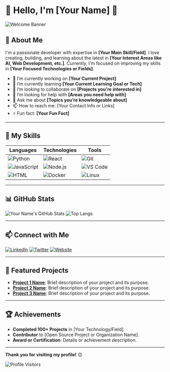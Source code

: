 # 🌟 Hello, I'm [Your Name] 🌟

![Welcome Banner](https://user-images.githubusercontent.com/your-banner-image-url) <!-- Optional banner -->

## 👋 About Me
I'm a passionate developer with expertise in **[Your Main Skill/Field]**. I love creating, building, and learning about the latest in **[Your Interest Areas like AI, Web Development, etc.]**. Currently, I'm focused on improving my skills in **[Your Focused Technologies or Fields]**.

- 🔭 I’m currently working on **[Your Current Project]**
- 🌱 I’m currently learning **[Your Current Learning Goal or Tech]**
- 👯 I’m looking to collaborate on **[Projects you're interested in]**
- 🤔 I’m looking for help with **[Areas you need help with]**
- 💬 Ask me about **[Topics you’re knowledgeable about]**
- 📫 How to reach me: [Your Contact Info or Links]
- ⚡ Fun fact: **[Your Fun Fact]**

---

## 🚀 My Skills

| Languages       | Technologies       | Tools              |
| --------------- | ------------------ | ------------------ |
| ![Python](https://img.shields.io/badge/-Python-333?style=for-the-badge&logo=python&logoColor=yellow) | ![React](https://img.shields.io/badge/-React-333?style=for-the-badge&logo=react) | ![Git](https://img.shields.io/badge/-Git-333?style=for-the-badge&logo=git) |
| ![JavaScript](https://img.shields.io/badge/-JavaScript-333?style=for-the-badge&logo=javascript) | ![Node.js](https://img.shields.io/badge/-Node.js-333?style=for-the-badge&logo=node.js&logoColor=green) | ![VS Code](https://img.shields.io/badge/-VS%20Code-333?style=for-the-badge&logo=visual-studio-code&logoColor=blue) |
| ![HTML](https://img.shields.io/badge/-HTML5-333?style=for-the-badge&logo=html5) | ![Docker](https://img.shields.io/badge/-Docker-333?style=for-the-badge&logo=docker) | ![Linux](https://img.shields.io/badge/-Linux-333?style=for-the-badge&logo=linux) |

---

## 📊 GitHub Stats

![Your Name's GitHub Stats](https://github-readme-stats.vercel.app/api?username=your-username&show_icons=true&theme=radical)
![Top Langs](https://github-readme-stats.vercel.app/api/top-langs/?username=your-username&layout=compact&theme=radical)

---

## 📫 Connect with Me

[![LinkedIn](https://img.shields.io/badge/-LinkedIn-blue?style=for-the-badge&logo=linkedin&logoColor=white)](https://linkedin.com/in/your-linkedin-username)
[![Twitter](https://img.shields.io/badge/-Twitter-blue?style=for-the-badge&logo=twitter&logoColor=white)](https://twitter.com/your-twitter-handle)
[![Website](https://img.shields.io/badge/-Website-green?style=for-the-badge&logo=google-chrome&logoColor=white)](https://your-website-url)

---

## 💼 Featured Projects

- **[Project 1 Name](https://github.com/your-username/project1)**: Brief description of your project and its purpose.
- **[Project 2 Name](https://github.com/your-username/project2)**: Brief description of your project and its purpose.
- **[Project 3 Name](https://github.com/your-username/project3)**: Brief description of your project and its purpose.

---

## 🏆 Achievements

- **Completed 100+ Projects** in [Your Technology/Field].
- **Contributor** to [Open Source Project or Organization Name].
- **Award or Certification**: Details or achievement description.

---

**Thank you for visiting my profile!** 😊

![Profile Visitors](https://visitor-badge.glitch.me/badge?page_id=your-username)
